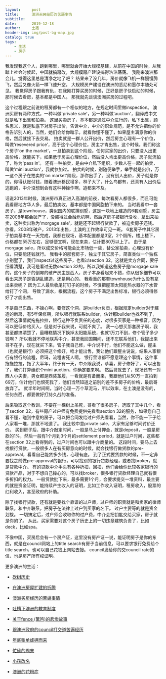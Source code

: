 ```yaml
---
layout:     post
title:      澳洲买房经历的苦逼事情
subtitle:   
date:       2019-12-18
author:     土猪
header-img: img/post-bg-map.jpg
catalog: true
tags:
    - 生活
    - 房子
---
```



我发现我这个人，跑到哪里，哪里就会开始大规模基建，从前在中国的时候，从我踏上社会时候起，中国就搞房改，大规模房产建设搞得浩浩荡荡。 我刚来澳洲那会儿，觉得这里总是清净之地了吧？ 结果来了没几年，房价就像飞机一样慢慢腾飞，然后又像火箭一样飞速升空。 大规模房产建设在澳洲的悉尼和墨尔本随处可见。 我觉得房子跟我有仇，在我刚打算买房的时候，正好是房子快启动的时候，那时候去看房，基本都是中国人。 那我就先谈谈澳洲买房的过程吧。



这个过程跟之前说的租房都有一个相似的地方，在规定时间里做inspection。 澳洲买房有两种方式，一种叫做'private sale'，另一种叫做'auction'，翻译成中文就是私下出售和拍卖。 这里买卖房子，基本都是通过中介进行的，私下出售，顾名思义，就是私底下对房子出价，告诉中介，中介的职业规范，是不允许把你的价格告诉别人的，当然，她们会给你暗示，就看你懂不懂了，如果屋主满意你的价格，然后就接下去交易。  拍卖就是一群人公开出价，然后房主心理有一个价位，叫做‘resevered price’，高于这个心理价位，房主才肯出售，这个时候，我们称这个房子‘on the market’，一旦拍卖到这个阶段，任何买家的出价，只要没人出更高价格，就能买下，如果低于房主心理价位，然后没人肯出更高价格，房子就流拍了，称为'pass in'。 还有一种拍卖，是由中介私下组织，少数人在一起的拍卖，叫做'mini auction'，我就参加过。 拍卖的时候，别随便举手，举手就是出价，万一这个房子在拍卖的'on market'阶段，那你出手了，没有别人出价，房子就是你的，你得认账付钱，随着澳洲移民增多，林子大了，什么鸟都有，还真有人出价后逃跑的，中介没想到会有这种神操作啊，追都来不及。







话说2013年时候，澳洲房市真正进入高潮的前夜，每次看房人都很多，而且可能我看房地方华人多，最后拍卖收，基本都是中国同胞拍下来的。 当时我看中一套房子，是townhouse，类似国内的联排别墅，这是一块地上建造的6套别墅，房主在2008年那会破产了，没熬得过金融危机啊，然后这房子被银行没收，拿出来拍卖，这种卖出称为'morgage sale'，就是还不起银行贷款了，被迫卖房子还钱。 你看，2008年破产，2013年出售，土澳的工作效率可见一斑。 6套房子中其它房子拍卖基本在一天完成，我都在现场，基本配置都是3室，2个厕所，楼上楼下，价格都在55万左右，足够便宜啊，现在来卖，估计要80万以上了。  由于是morgage sale，所以成交价格可能会比市场低一些，替公家拍卖，心理没有价位，只要能还钱就行。 我看中的那套房子，独立于其它房子，简直类似一个独栋小别墅了，我们inspect过这些房子，也看过section 32，这就是卖方合同，要仔细看清楚，我可是看过无数section 32的，所以我知道这些房子是morgage sale的，这个房子的倒霉的破产房主是西人，房子本身看起来不错，你从很多细节可以看出来房子是否胡乱建造，还是用心的。 我看重的那套townhouse为什么没有拿出来卖呢？ 因为工人最后收尾钉钉子的时候，不慎把屋顶太阳能热水器的下水管给钉了个洞， 导致了漏水，根据流程，这个房子不满足出售标准，银行必须得修好了才能出售。 







不是自己东西，不操心啊，要修这个洞，是builder负责，根据规定builder对于建造的新房，有5年保修期，所以银行就联系builder，估计那builder也找不到了，然后这事情就拖拖拉拉，银行这种不负责任的态度，对很多买家是一种福音，因为可以更低价格买入，但是对于我来说，可就不爽了。 我一心想买那套房子啊，我甚至都搞清楚了，最糟糕情况下换掉太阳能系统，也就1万刀不到，修个管子多少钱啊？ 所以我就不停地联系中介，甚至我回国期间，还不忘联系他们，我提出来哥不在乎，现在就买下来，管子我自己修，中介说不行，他们不能这么做，屋主（也就是银行）必须把这个修好，咱才能出售，我让他们跟屋主说说，结果人家银行有银行的流程，尼玛，流程害死人啊。 银行里谁都不愿意理这个事情，这件事拖拖拉拉，拖了大半年，终于有一天，中介跟我说，恭喜，房子修好了，可以出售了，我们打算组织个mini auction，你确定要来啊。 然后哥就去了，现场还有一对西人小夫妻，男女都是西装革履，一看就是有备而来，我跟他们从50万一直拍到69万，估计他们也恨死我了，他们当然知道之前别的差不多房子的价格，最后哥放弃了。 就半年时间啊，当时心理一万个草泥马，所以效率，在土澳是没有的，任何东西，都要做好打持久战的准备。 







后来吸取这个教训，不要在一棵树上吊死，哥看了很多房子，选取了其中几个，看了section 32，有些房产过户师有免费提供先看看section 32的服务，如果您自己看不懂，碰到中意的房子，可以把合同发给过户师先看看，当然，你不能一下子给人家看一堆，那就不地道了。 我比较中意private sale，大家有足够时间讨价还价。 买到房子后，跟中介敲定时间，一般是马上付押金，就是deposit，一般是房款的1%，然后一般有1个月到3个月的settlement period，就是过户时间，这些都在section 32上看得到的，过户时间也可以跟中介商量的。 这段时间，要马上去找银行贷款，一般很多人在有买房意向的时候，就会找银行做贷款的pre-approval，看看自己能贷多少钱，心理有底。 到了正式要贷款的时候，不一定非要找之前做pre-approval的银行，可以找别的银行贷款经理，或者找broker，就是贷款中介。 有的贷款中介手头有各种折扣，回扣，他们会给你比较各家银行的贷款产品，对于不想自己操心的，可以找broker，很多银行贷款经理自己就有很多折扣的权力。 一般贷款批下来，最多需要1个月，会要求提交一堆资料，最主要的就是资金证明，能持续产生收入的证明，比如工作收入证明，租房收入，股票的红利收入，甚至政府的补助。







除了找银行贷款，还有就是要找个靠谱的过户师，过户师的职责就是和卖家的律师联系，和中介联系，把房子在法律上过户到买家的名下。 过户主要等的就是资金划拨。 一切搞定后，过户师会收取你的过户费，中介会把钥匙交给买家，房子就是你的了。 从此，买家需要对这个房子历史上的一切违章建筑负责了，比如deck，比如spa。 






不像中国，买房后会有一个房产证，这里没有房产证一说，能证明房子是你的东西，就是在council网站上的title search有房子当前信息，可以要求银行免费给个title search，也可以自己花钱上网站去搜。 council发给你的交council rate的信，也是房产所有权证明。 


更多澳洲的生活：

- [砍树历史](http://livinginau.life/2019/12/29/%E7%A0%8D%E6%A0%91%E5%8E%86%E5%8F%B2/)

- [在澳洲房屋扩建的折腾](http://livinginau.life/2019/12/19/%E5%9C%A8%E6%BE%B3%E6%B4%B2%E6%88%BF%E5%B1%8B%E6%89%A9%E5%BB%BA%E7%9A%84%E6%8A%98%E8%85%BE/)

- 
  [澳洲买房经历的苦逼事情](http://livinginau.life/2019/12/18/%E6%BE%B3%E6%B4%B2%E4%B9%B0%E6%88%BF%E7%BB%8F%E5%8E%86%E7%9A%84%E8%8B%A6%E9%80%BC%E4%BA%8B%E6%83%85/)

- 
  [吐槽下澳洲的教育制度](http://livinginau.life/2019/12/13/%E5%90%90%E6%A7%BD%E6%BE%B3%E6%B4%B2%E6%95%99%E8%82%B2%E5%88%B6%E5%BA%A6/)

- [关于fence (篱笆)的悲惨故事](http://livinginau.life/2019/12/01/%E5%85%B3%E4%BA%8Efence%E7%9A%84%E6%82%B2%E6%83%A8%E6%95%85%E4%BA%8B/)

- [跟澳洲政府的council打交道苦逼经历](http://livinginau.life/2019/11/29/%E8%B7%9F%E6%BE%B3%E6%B4%B2%E6%94%BF%E5%BA%9C%E7%9A%84council%E6%89%93%E4%BA%A4%E9%81%93%E8%8B%A6%E9%80%BC%E7%BB%8F%E5%8E%86/)

- [年底账单蜂拥而来](http://livinginau.life/2019/11/29/%E8%B4%A6%E5%8D%95%E8%9C%82%E6%8B%A5%E8%80%8C%E6%9D%A5/)

- [忙碌的周末](http://livinginau.life/2019/11/12/%E5%BF%99%E7%A2%8C%E7%9A%84%E5%91%A8%E6%9C%AB/)

- [小孩改名](http://livinginau.life/2019/11/10/%E5%B0%8F%E5%AD%A9%E6%94%B9%E5%90%8D/)

- [澳洲的花粉症](http://livinginau.life/2018/08/10/%E6%BE%B3%E6%B4%B2%E7%9A%84%E8%8A%B1%E7%B2%89%E7%97%87/)

